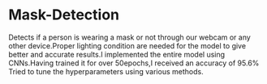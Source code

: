 # Mask-Detection
Detects if a person is wearing a mask or not through our webcam or any other device.Proper lighting condition are needed for the model to give better and accurate results.I implemented the entire model using CNNs.Having trained it for over 50epochs,I received an accuracy of 95.6%
Tried to tune the hyperparameters using various methods.
